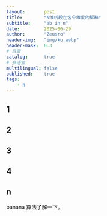 ```yaml
---
layout:       post
title:        "N维线段在各个维度的解释"
subtitle:     "ab in n"
date:         2025-06-29
author:       "Zeusro"
header-img:   "img/ku.webp"
header-mask:  0.3
# 目录
catalog:      true
# 多语言
multilingual: false
published:    true
tags:
    - n
---
```


## 1

## 2

## 3

## 4

## n

banana 算法了解一下。
